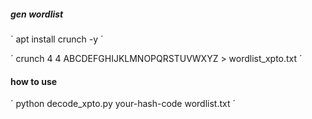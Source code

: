##### gen wordlist

´
apt install crunch -y
´

´
crunch 4 4 ABCDEFGHIJKLMNOPQRSTUVWXYZ > wordlist_xpto.txt
´

#### how to use

´
python decode_xpto.py your-hash-code wordlist.txt
´